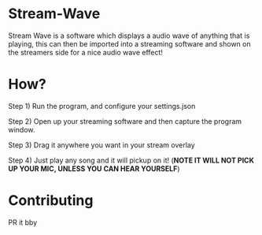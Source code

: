 # Stream-Wave
Stream Wave is a software which displays a audio wave of anything that is playing, this can then be imported into a streaming software and shown on the streamers side for a nice audio wave effect!

# How?
Step 1) Run the program, and configure your settings.json

Step 2) Open up your streaming software and then capture the program window.

Step 3) Drag it anywhere you want in your stream overlay

Step 4) Just play any song and it will pickup on it! (**NOTE IT WILL NOT PICK UP YOUR MIC, UNLESS YOU CAN HEAR YOURSELF**)

# Contributing
PR it bby
